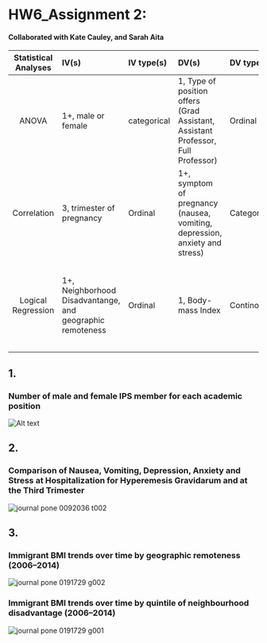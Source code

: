 # HW6_Assignment 2:
#### Collaborated with Kate Cauley, and Sarah Aita 


| **Statistical Analyses**	|  **IV(s)**  |  **IV type(s)** |  **DV(s)**  |  **DV type(s)**  |  **Control Var** | **Control Var type**  | **Question to be answered** | **_H0_** | **alpha** | **link to paper**| 
|:----------:|:----------|:------------|:-------------|:-------------|:------------|:------------- |:------------------|:----:|:-------:|:-------|
ANOVA	| 1+, male or female | categorical | 1, Type of position offers (Grad Assistant, Assistant Professor, Full Professor)| Ordinal | N/A | Students of Primology |Are female Primology students offered lower ranking jobs?| Academic positions offered to female students of Primology <= positions offered to male students | 0.38 | [Is Primatology an Equal-Opportunity Discipline?](https://journals.plos.org/plosone/article?id=10.1371/journal.pone.0030458) |
Correlation	| 3, trimester of pregnancy | Ordinal | 1+, symptom of pregnancy (nausea, vomiting, depression, anxiety and stress)| Categorical | N/A | Pregnant women with Hyperemesis |Are pregnant women with HG more likely to experience symptoms of depression earlier in pregnancy, vs. pregnant women without HG| Symptoms of stress, anxiety, and depression in women with HG >= Symptoms for non-HG pregnant women | <0.05 | [Depression, Anxiety, Stress and Hyperemesis Gravidarum: Temporal and Case Controlled Correlates](https://journals.plos.org/plosone/article?id=10.1371/journal.pone.0092036) |
Logical Regression	| 1+, Neighborhood Disadvantange, and geographic remoteness | Ordinal | 1, Body-mass Index| Continous | 1+, age (15-24),and gender | categorical and nominal |Are immigrants living in disadvantaged,remote neighborhoods more likely to have a higher BMI?| BMI of Immigrants in remote disdvataged neighborhoods =< BMI of immigrants in accessible,good neighborhoods | 0.05 | [Neighbourhood disadvantage, geographic remoteness and body mass index among immigrants to Australia](https://journals.plos.org/plosone/article?id=10.1371/journal.pone.0191729#sec002) |



## 1.
### Number of male and female IPS member for each academic position

![Alt text](https://bit.ly/2IWZoaF)


## 2. 
### Comparison of Nausea, Vomiting, Depression, Anxiety and Stress at Hospitalization for Hyperemesis Gravidarum and at the Third Trimester

![journal pone 0092036 t002](https://user-images.githubusercontent.com/43255451/47109506-69c16780-d21c-11e8-9d34-66f4e43ec270.png)


## 3.
### Immigrant BMI trends over time by geographic remoteness (2006–2014)
![journal pone 0191729 g002](https://user-images.githubusercontent.com/43255451/47109205-a345a300-d21b-11e8-9513-f90c5376b3b7.PNG)
### Immigrant BMI trends over time by quintile of neighbourhood disadvantage (2006–2014)
![journal pone 0191729 g001](https://user-images.githubusercontent.com/43255451/47109613-b73dd480-d21c-11e8-894c-b5e289ac90fe.PNG)
